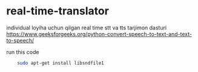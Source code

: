 # real-time-translator
individual loyiha uchun qilgan real time stt  va tts tarjimon dasturi
https://www.geeksforgeeks.org/python-convert-speech-to-text-and-text-to-speech/


run this code
```sh
    sudo apt-get install libsndfile1
```
